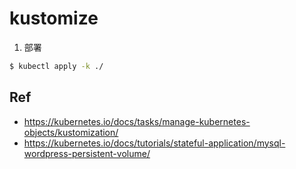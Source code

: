 # kustomize

1. 部署

```bash
$ kubectl apply -k ./
```







## Ref

- https://kubernetes.io/docs/tasks/manage-kubernetes-objects/kustomization/
- https://kubernetes.io/docs/tutorials/stateful-application/mysql-wordpress-persistent-volume/
